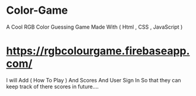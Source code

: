 # Color-Game
A Cool RGB Color Guessing Game Made With ( Html , CSS , JavaScript )
# https://rgbcolourgame.firebaseapp.com/

I will Add ( How To Play ) And Scores And User Sign In So that they can <br>
keep track of there scores in future....
